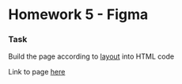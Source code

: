 # Homework 5 - Figma

### Task  
Build the page according to [layout](https://www.figma.com/file/lPP8Z6hKpugne3CiRmjvVe/Denis-Novik?node-id=0%3A1) into HTML code  

Link to page [here](https://ruslana-p.github.io/Beetroot_Academy_Homeworks/Homework-5_Figma/index.html)
